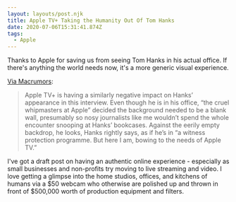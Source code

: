 ```yaml
---
layout: layouts/post.njk
title: Apple TV+ Taking the Humanity Out Of Tom Hanks
date: 2020-07-06T15:31:41.874Z
tags:
  - Apple
---
```

Thanks to Apple for saving us from seeing Tom Hanks in his actual office. If there's anything the world needs now, it's a more generic visual experience.

[Via Macrumors](https://www.macrumors.com/2020/07/06/tom-hanks-heartbreaking-greyhound/):

> Apple TV‌+ is having a similarly negative impact on Hanks’ appearance in this interview. Even though he is in his office, “the cruel whipmasters at Apple” decided the background needed to be a blank wall, presumably so nosy journalists like me wouldn’t spend the whole encounter snooping at Hanks’ bookcases. Against the eerily empty backdrop, he looks, Hanks rightly says, as if he’s in “a witness protection programme. But here I am, bowing to the needs of ‌Apple TV‌.”

I've got a draft post on having an authentic online experience - especially as small businesses and non-profits try moving to live streaming and video. I love getting a glimpse into the home studios, offices, and kitchens of humans via a $50 webcam who otherwise are polished up and thrown in front of $500,000 worth of production equipment and filters.